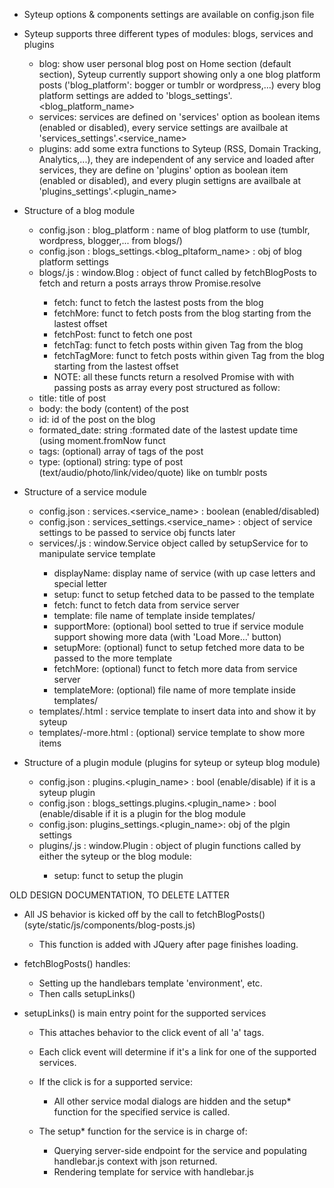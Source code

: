 - Syteup options & components settings are available on config.json file
- Syteup supports three different types of modules: blogs, services and plugins
    - blog: show user personal blog post on Home section (default section),
      Syteup currently support showing only a one blog platform posts ('blog_platform': bogger or tumblr or wordpress,...)
      every blog platform settings are added to 'blogs_settings'.<blog_platform_name>
    - services: services are defined on 'services' option as boolean items
      (enabled or disabled), every service settings are availbale at 'services_settings'.<service_name>
    - plugins: add some extra functions to Syteup (RSS, Domain Tracking,
      Analytics,...), they are independent of any service and loaded after services, they are define on 'plugins' option as boolean item (enabled or disabled), and every plugin settigns are availbale at 'plugins_settings'.<plugin_name>

- Structure of a blog module
    - config.json : blog_platform : name of blog platform to use (tumblr,
      wordpress, blogger,... from blogs/)
    - config.json : blogs_settings.<blog_pltaform_name> : obj of blog platform
      settings
    - blogs/<blog-platform-name>.js : window.<blogPlatformName>Blog : object of
      funct called by fetchBlogPosts to fetch and return a posts arrays throw Promise.resolve
      - fetch: funct to fetch the lastest posts from the blog
      - fetchMore: funct to fetch posts from the blog starting from the lastest offset
      - fetchPost: funct to fetch one post
      - fetchTag: funct to fetch posts within given Tag from the blog
      - fetchTagMore: funct to fetch posts within given Tag from the blog
	starting from the lastest offset
      - NOTE: all these functs return a resolved Promise with with passing
	posts as array every post structured as follow:
	- title: title of post
	- body: the body (content) of the post
	- id: id of the post on the blog
	- formated_date: string :formated date of the lastest update time (using
	  moment.fromNow funct
	- tags: (optional) array of tags of the post
	- type: (optional) string: type of post
	  (text/audio/photo/link/video/quote) like on tumblr posts

- Structure of a service module
    - config.json : services.<service_name> : boolean (enabled/disabled)
    - config.json : services_settings.<service_name> : object of service
      settings to be passed to service obj functs later
    - services/<service-name>.js : window.<serviceName>Service object
      called by setupService for to manipulate service template
      - displayName: display name of service (with
	up case letters and special letter
      - setup: funct to setup fetched data to be
	passed to the template
      - fetch: funct to fetch data from service
	server
      - template: file name of template inside
	templates/
      - supportMore: (optional) bool setted to true if service
	module support showing more data (with 'Load More...' button)
      - setupMore: (optional) funct to setup fetched more data to be
	passed to the more template
      - fetchMore: (optional) funct to fetch more data from service
	server
      - templateMore: (optional) file name of more template inside
	templates/
    - templates/<service-name>.html : service template to
      insert data into and show it by syteup
    - templates/<services-name>-more.html : (optional) service template to show
      more items

- Structure of a plugin module (plugins for syteup or syteup blog module)
    - config.json : plugins.<plugin_name> : bool (enable/disable) if it is a
      syteup plugin
    - config.json : blogs_settings.plugins.<plugin_name> : bool (enable/disable
      if it is a plugin for the blog module
    - config.json: plugins_settings.<plugin_name>: obj of the plgin settings
    - plugins/<plugin-name>.js : window.<pluginName>Plugin : object of plugin
      functions called by either the syteup or the blog module:
      - setup: funct to setup the plugin

OLD DESIGN DOCUMENTATION, TO DELETE LATTER

- All JS behavior is kicked off by the call to fetchBlogPosts() (syte/static/js/components/blog-posts.js)

    - This function is added with JQuery after page finishes loading.

- fetchBlogPosts() handles:

    - Setting up the handlebars template 'environment', etc.
    - Then calls setupLinks()

- setupLinks() is main entry point for the supported services

    - This attaches behavior to the click event of all 'a' tags.
    - Each click event will determine if it's a link for one of the supported
      services.
    - If the click is for a supported service:

        - All other service modal dialogs are hidden and the setup* function
            for the specified service is called.

    - The setup* function for the service is in charge of:

        - Querying server-side endpoint for the service and populating
            handlebar.js context with json returned.
        - Rendering template for service with handlebar.js

